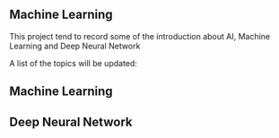 ## Machine Learning 

This project tend to record some of the introduction about AI, Machine Learning and Deep Neural Network

A list of the topics will be updated:

## Machine Learning

## Deep Neural Network